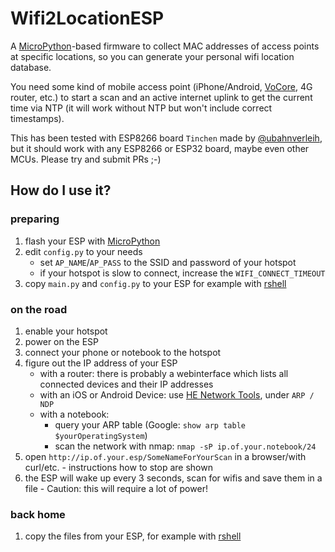 # Wifi2LocationESP

A [MicroPython](https://micropython.org/)-based firmware to collect MAC addresses of access points at specific locations, so you can generate your personal wifi location database.

You need some kind of mobile access point (iPhone/Android, [VoCore](https://vocore.io/), 4G router, etc.) to start a scan and an active internet uplink to get the current time via NTP (it will work without NTP but won't include correct timestamps).

This has been tested with ESP8266 board `Tinchen` made by [@ubahnverleih](https://github.com/ubahnverleih), but it should work with any ESP8266 or ESP32 board, maybe even other MCUs. Please try and submit PRs ;-)

## How do I use it?

### preparing

1. flash your ESP with [MicroPython](https://micropython.org/)
2. edit `config.py` to your needs
    * set `AP_NAME`/`AP_PASS` to the SSID and password of your hotspot
    * if your hotspot is slow to connect, increase the `WIFI_CONNECT_TIMEOUT`
3. copy `main.py` and `config.py` to your ESP for example with [rshell](https://github.com/dhylands/rshell)

### on the road

1. enable your hotspot
2. power on the ESP
3. connect your phone or notebook to the hotspot
4. figure out the IP address of your ESP
    * with a router: there is probably a webinterface which lists all connected devices and their IP addresses
    * with an iOS or Android Device: use [HE Network Tools](https://networktools.he.net/), under `ARP / NDP`
    * with a notebook:
        * query your ARP table (Google: `show arp table $yourOperatingSystem`)
        * scan the network with nmap: `nmap -sP ip.of.your.notebook/24`
5. open `http://ip.of.your.esp/SomeNameForYourScan` in a browser/with curl/etc. - instructions how to stop are shown
6. the ESP will wake up every 3 seconds, scan for wifis and save them in a file - Caution: this will require a lot of power!

### back home

1. copy the files from your ESP, for example with [rshell](https://github.com/dhylands/rshell)
